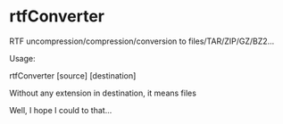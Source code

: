 # rtfConverter
RTF uncompression/compression/conversion to files/TAR/ZIP/GZ/BZ2...

Usage:

rtfConverter [source] [destination]

Without any extension in destination, it means files

Well, I hope I could to that...

